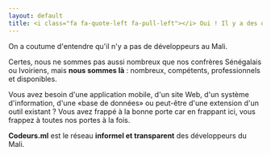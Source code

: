 ```yaml
---
layout: default
title: <i class="fa fa-quote-left fa-pull-left"></i> Oui ! Il y a des développeurs au Mali ✌️<i class="fa fa-quote-right"></i>
---
```


On a coutume d'entendre qu'il n'y a pas de développeurs au Mali.

Certes, nous ne sommes pas aussi nombreux que nos confrères Sénégalais ou Ivoiriens, mais **nous sommes là** : nombreux, compétents, professionnels et disponibles.

Vous avez besoin d'une application mobile, d'un site Web, d'un système d'information, d'une «base de données» ou peut-être d'une extension d'un outil existant ? Vous avez frappé à la bonne porte car en frappant ici, vous frappez à toutes nos portes à la fois.

**Codeurs.ml** est le réseau **informel et transparent** des développeurs du Mali.
